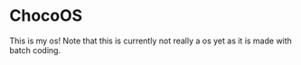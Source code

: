 # ChocoOS
This is my os! Note that this is currently not really a os yet as it is made with batch coding. 
